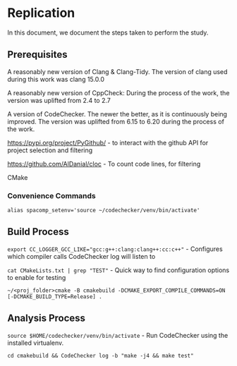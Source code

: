# Replication
In this document, we document the steps taken to perform the study.
## Prerequisites
A reasonably new version of Clang & Clang-Tidy. The version of clang used during this work was clang 15.0.0

A reasonably new version of CppCheck: During the process of the work, the version was uplifted from 2.4 to 2.7

A version of CodeChecker. The newer the better, as it is continuously being improved. The version was uplifted from 6.15 to 6.20 during the process of the work.

https://pypi.org/project/PyGithub/ - to interact with the github API for project selection and filtering

https://github.com/AlDanial/cloc - To count code lines, for filtering 

CMake

### Convenience Commands
`alias spacomp_setenv='source ~/codechecker/venv/bin/activate'`

## Build Process
`export CC_LOGGER_GCC_LIKE="gcc:g++:clang:clang++:cc:c++"` - Configures which compiler calls CodeChecker log will listen to

`cat CMakeLists.txt | grep "TEST"` - Quick way to find configuration options to enable for testing

`~/<proj_folder>cmake -B cmakebuild -DCMAKE_EXPORT_COMPILE_COMMANDS=ON [-DCMAKE_BUILD_TYPE=Release] .`

## Analysis Process
`source $HOME/codechecker/venv/bin/activate` - Run CodeChecker using the installed virtualenv.

`cd cmakebuild && CodeChecker log -b "make -j4 && make test"`
